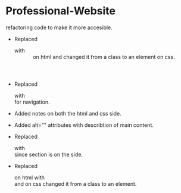 # Professional-Website
refactoring code to make it more accesible.

* Replaced <Div class=hero></Div> with <header> on html and changed it from a class to an element on css.

* Replaced <div> with <nav> for navigation.

* Added notes on both the html and css side.

* Added alt="" attributes with describtion of main content.

* Replaced <div class="benefits"> with <aside class="benefits"> since section is on the side.

* Replaced <div class=footer> on html with <footer> and on css changed it from a class to an element.
